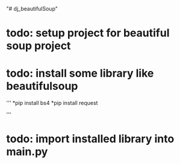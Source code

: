 "# dj_beautifulSoup" 
# todo: setup project for beautiful soup project
# todo: install some library like beautifulsoup
'''
    *pip install bs4
    *pip install request

'''
# todo: import installed library into main.py